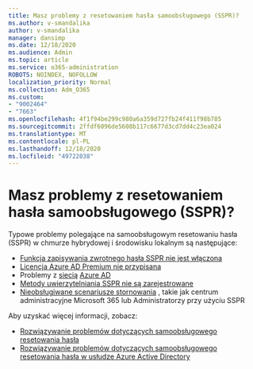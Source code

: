```yaml
---
title: Masz problemy z resetowaniem hasła samoobsługowego (SSPR)?
ms.author: v-smandalika
author: v-smandalika
manager: dansimp
ms.date: 12/18/2020
ms.audience: Admin
ms.topic: article
ms.service: o365-administration
ROBOTS: NOINDEX, NOFOLLOW
localization_priority: Normal
ms.collection: Adm_O365
ms.custom:
- "9002464"
- "7663"
ms.openlocfilehash: 4f1f94be299c980a6a359d727fb24f411f98b785
ms.sourcegitcommit: 2ffdf6096de5608b117c6677d3cd7dd4c23ea024
ms.translationtype: MT
ms.contentlocale: pl-PL
ms.lasthandoff: 12/18/2020
ms.locfileid: "49722038"
---
```

# <a name="having-self-service-password-reset-sspr-problems"></a>Masz problemy z resetowaniem hasła samoobsługowego (SSPR)?

Typowe problemy polegające na samoobsługowym resetowaniu hasła (SSPR) w chmurze hybrydowej i środowisku lokalnym są następujące:

- [Funkcja zapisywania zwrotnego hasła SSPR nie jest włączona](https://docs.microsoft.com/azure/active-directory/authentication/tutorial-enable-sspr-writeback)
- [Licencja Azure AD Premium nie przypisana](https://docs.microsoft.com/azure/active-directory/authentication/concept-sspr-licensing)
- Problemy z [siecią](https://docs.microsoft.com/azure/active-directory/hybrid/tshoot-connect-connectivity) [Azure AD](https://docs.microsoft.com/azure/active-directory/hybrid/tshoot-connect-sync-errors)
- [Metody uwierzytelniania SSPR nie są zarejestrowane](https://mysignins.microsoft.com/security-info)
- [Nieobsługiwane scenariusze stornowania](https://docs.microsoft.com/azure/active-directory/authentication/concept-sspr-writeback#unsupported-writeback-operations) , takie jak centrum administracyjne Microsoft 365 lub Administratorzy przy użyciu SSPR


Aby uzyskać więcej informacji, zobacz:

- [Rozwiązywanie problemów dotyczących samoobsługowego resetowania hasła](https://docs.microsoft.com/azure/active-directory/authentication/troubleshoot-sspr)
- [Rozwiązywanie problemów dotyczących samoobsługowego resetowania hasła w usłudze Azure Active Directory](https://docs.microsoft.com/azure/active-directory/authentication/troubleshoot-sspr-writeback)
